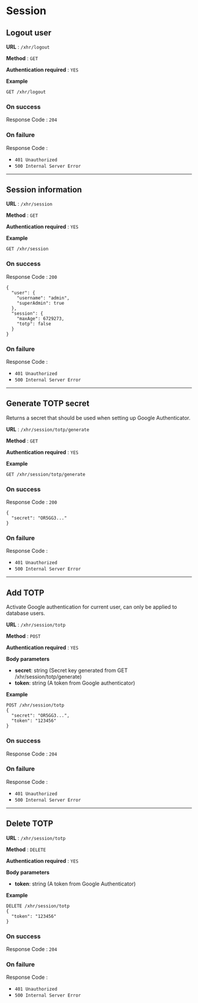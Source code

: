 # Session

<a name="logout"></a>

## Logout user

**URL** : `/xhr/logout`

**Method** : `GET`

**Authentication required** : `YES`

**Example**

```
GET /xhr/logout
```

### On success

Response Code : `204`

### On failure

Response Code :

- `401 Unauthorized`
- `500 Internal Server Error`

---

<a name="info"></a>

## Session information

**URL** : `/xhr/session`

**Method** : `GET`

**Authentication required** : `YES`

**Example**

```
GET /xhr/session
```

### On success

Response Code : `200`

```
{
  "user": {
    "username": "admin",
    "superAdmin": true
  },
  "session": {
    "maxAge": 6729273,
    "totp": false
  }
}
```

### On failure

Response Code :

- `401 Unauthorized`
- `500 Internal Server Error`

---

<a name="generatetotp"></a>

## Generate TOTP secret

Returns a secret that should be used when setting up Google Authenticator.

**URL** : `/xhr/session/totp/generate`

**Method** : `GET`

**Authentication required** : `YES`

**Example**

```
GET /xhr/session/totp/generate
```

### On success

Response Code : `200`

```
{
  "secret": "OR5GG3..."
}
```

### On failure

Response Code :

- `401 Unauthorized`
- `500 Internal Server Error`

---

<a name="addtotp"></a>

## Add TOTP

Activate Google authentication for current user, can only be applied to database users.

**URL** : `/xhr/session/totp`

**Method** : `POST`

**Authentication required** : `YES`

**Body parameters**

- **secret**: string (Secret key generated from GET /xhr/session/totp/generate)
- **token**: string (A token from Google authenticator)

**Example**

```
POST /xhr/session/totp
{
  "secret": "OR5GG3...",
  "token": "123456"
}
```

### On success

Response Code : `204`

### On failure

Response Code :

- `401 Unauthorized`
- `500 Internal Server Error`

---

<a name="deletetotp"></a>

## Delete TOTP

**URL** : `/xhr/session/totp`

**Method** : `DELETE`

**Authentication required** : `YES`

**Body parameters**

- **token**: string (A token from Google Authenticator)

**Example**

```
DELETE /xhr/session/totp
{
  "token": "123456"
}
```

### On success

Response Code : `204`

### On failure

Response Code :

- `401 Unauthorized`
- `500 Internal Server Error`
